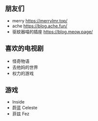 ## 朋友们
- merry https://merrylmr.top/
- ache https://blog.ache.fun/
- 驱蚊器喵的插座 https://blog.meow.page/

## 喜欢的电视剧
- 怪奇物语
- 去他妈的世界
- 权力的游戏

## 游戏
- Inside
- 蔚蓝 Celeste
- 菲兹 Fez
